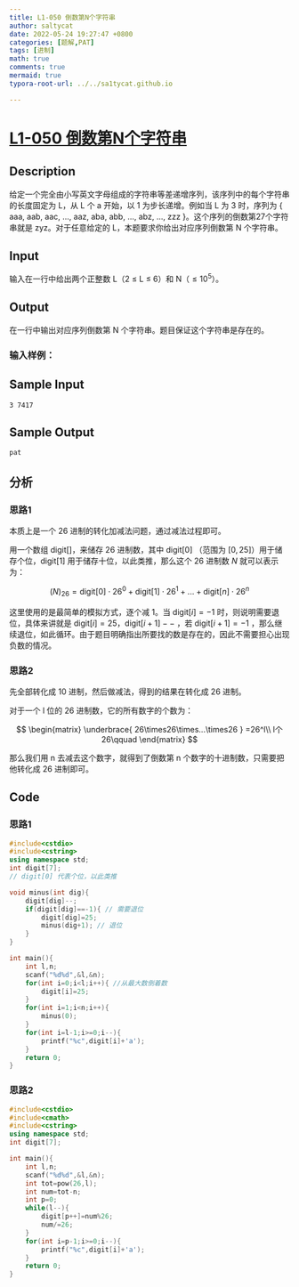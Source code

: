```yaml
---
title: L1-050 倒数第N个字符串
author: saltycat
date: 2022-05-24 19:27:47 +0800
categories: [题解,PAT]
tags: [进制]
math: true
comments: true
mermaid: true
typora-root-url: ../../sa1tycat.github.io

---
```


# [L1-050 倒数第N个字符串 ](https://pintia.cn/problem-sets/994805046380707840/problems/994805080346181632)

## Description

给定一个完全由小写英文字母组成的字符串等差递增序列，该序列中的每个字符串的长度固定为 L，从 L 个 a 开始，以 1 为步长递增。例如当 L 为 3 时，序列为 { aaa, aab, aac, ..., aaz, aba, abb, ..., abz, ..., zzz }。这个序列的倒数第27个字符串就是 zyz。对于任意给定的 L，本题要求你给出对应序列倒数第 N 个字符串。

## Input

输入在一行中给出两个正整数 L（2 ≤ L ≤ 6）和 N（$≤10^5$）。

## Output

在一行中输出对应序列倒数第 N 个字符串。题目保证这个字符串是存在的。

### 输入样例：


## Sample Input 

```
3 7417
```

## Sample Output 

```
pat
```

## 分析

### 思路1

本质上是一个 26 进制的转化加减法问题，通过减法过程即可。

用一个数组 digit[]，来储存 26 进制数，其中 digit[0] （范围为 $[0,25]$）用于储存个位，digit[1] 用于储存十位，以此类推，那么这个 26 进制数 $N$ 就可以表示为：


$$
(N)_{26}=\mathrm{digit}[0] \cdot26^0+\mathrm{digit}[1] \cdot26^1+...+\mathrm{digit}[n] \cdot26^n
$$


这里使用的是最简单的模拟方式，逐个减 1。当 $\mathrm {digit}[i]=-1$ 时，则说明需要退位，具体来讲就是 $\mathrm {digit}[i]=25$，$\mathrm {digit}[i+1]--$ ，若 $\mathrm {digit}[i+1]=-1$ ，那么继续退位，如此循环。由于题目明确指出所要找的数是存在的，因此不需要担心出现负数的情况。

### 思路2

先全部转化成 10 进制，然后做减法，得到的结果在转化成 26 进制。

对于一个 l 位的 26 进制数，它的所有数字的个数为：


$$
\begin{matrix} \underbrace{ 26\times26\times...\times26  } =26^l\\ l个26\qquad \end{matrix}
$$


那么我们用 n 去减去这个数字，就得到了倒数第 n 个数字的十进制数，只需要把他转化成 26 进制即可。

## Code

### 思路1

```c++
#include<cstdio>
#include<cstring>
using namespace std;
int digit[7];
// digit[0] 代表个位，以此类推

void minus(int dig){
    digit[dig]--;
    if(digit[dig]==-1){ // 需要退位
        digit[dig]=25;
        minus(dig+1); // 退位
    }
}

int main(){
    int l,n;
    scanf("%d%d",&l,&n);
    for(int i=0;i<l;i++){ //从最大数倒着数
        digit[i]=25;
    }
    for(int i=1;i<n;i++){
        minus(0);
    }
    for(int i=l-1;i>=0;i--){
        printf("%c",digit[i]+'a');
    }
    return 0;
}
```

### 思路2

```c++
#include<cstdio>
#include<cmath>
#include<cstring>
using namespace std;
int digit[7];

int main(){
    int l,n;
    scanf("%d%d",&l,&n);
    int tot=pow(26,l);
    int num=tot-n;
    int p=0;
    while(l--){
        digit[p++]=num%26;
        num/=26;
    }
    for(int i=p-1;i>=0;i--){
        printf("%c",digit[i]+'a');
    }
    return 0;
}
```


